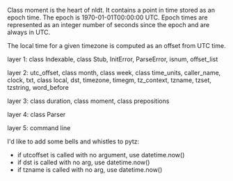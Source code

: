 
Class moment is the heart of nldt. It contains a point in time stored as an
epoch time. The epoch is 1970-01-01T00:00:00 UTC. Epoch times are
represented as an integer number of seconds since the epoch and are always
in UTC.

The local time for a given timezone is computed as an offset from UTC time.

layer 1: class Indexable, class Stub, InitError, ParseError, isnum, offset_list

layer 2: utc_offset, class month, class week, class time_units,
         caller_name, clock, txt, class local, dst, timezone,
         timegm, tz_context, tzname, tzset, tzstring, word_before

layer 3: class duration, class moment, class prepositions

layer 4: class Parser

layer 5: command line


I'd like to add some bells and whistles to pytz:
 - if utcoffset is called with no argument, use datetime.now()
 - if dst is called with no arg, use datetime.now()
 - if tzname is called with no arg, use datetime.now()
